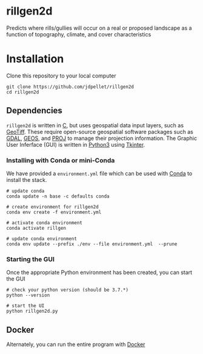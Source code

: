 # rillgen2d
Predicts where rills/gullies will occur on a real or proposed landscape as a function of topography, climate, and cover characteristics

# Installation

Clone this repository to your local computer

```
git clone https://github.com/jdpellet/rillgen2d
cd rillgen2d
```

## Dependencies

`rillgen2d` is written in [C](https://en.wikipedia.org/wiki/C_(programming_language)), but uses geospatial data input layers, such as [GeoTiff](https://www.ogc.org/standards/geotiff). These require open-source geospatial software packages such as [GDAL](https://gdal.org/), [GEOS](https://trac.osgeo.org/geos), and [PROJ](https://proj.org/) to manage their projection information. The Graphic User Inferface (GUI) is written in [Python3](https://www.python.org/) using [Tkinter](https://docs.python.org/3/library/tkinter.html).

### Installing with Conda or mini-Conda

We have provided a `environment.yml` file which can be used with [Conda](https://docs.conda.io/en/latest/) to install the stack.

```
# update conda
conda update -n base -c defaults conda

# create environment for rillgen2d
conda env create -f environment.yml

# activate conda environment
conda activate rillgen

# update conda environment 
conda env update --prefix ./env --file environment.yml  --prune
```

### Starting the GUI

Once the appropriate Python environment has been created, you can start the GUI

```
# check your python version (should be 3.7.*)
python --version

# start the UI
python rillgen2d.py
```

## Docker

Alternately, you can run the entire program with [Docker]()
